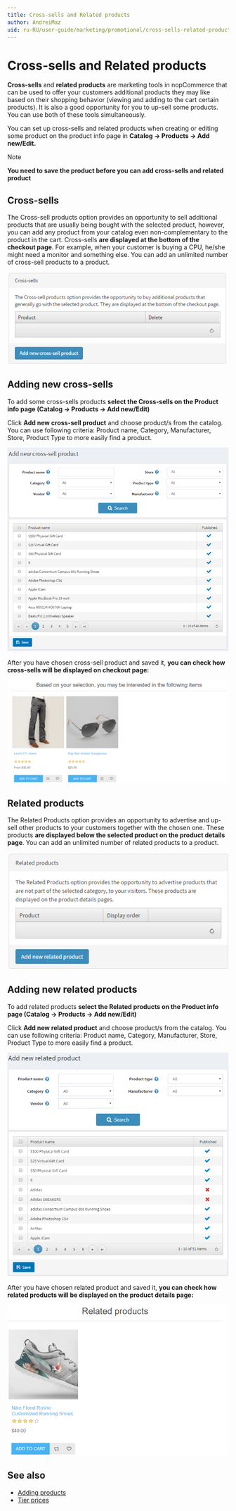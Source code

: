 ```yaml
---
title: Cross-sells and Related products
author: AndreiMaz
uid: ru-RU/user-guide/marketing/promotional/cross-sells-related-products
---
```

# Cross-sells and Related products

**Cross-sells** and **related products** are marketing tools in nopCommerce that can be used to offer your customers additional products they may like based on their shopping behavior (viewing and adding to the cart certain products). It is also a good opportunity for you to up-sell some products. You can use both of these tools simultaneously.

You can set up cross-sells and related products when creating or editing some product on the product info page in **Catalog → Products → Add new/Edit.**

> [!NOTE]
> **You need to save the product before you can add cross-sells and related product**

## Cross-sells

The Cross-sell products option provides an opportunity to sell additional products that are usually being bought with the selected product, however, you can add any product from your catalog even non-complementary to the product in the cart.  Cross-sells **are displayed at the bottom of the checkout page**. For example, when your customer is buying a CPU, he/she might need a monitor and something else. You can add an unlimited number of cross-sell products to a product.

![Cross_sells](_static/cross-sells-related-products/Cross-sells.png)

## Adding new cross-sells

To add some cross-sells products **select the Cross-sells on the Product info page (Catalog → Products → Add new/Edit)**

Click **Add new cross-sell product** and choose product/s from the catalog. You can use following criteria: Product name, Category, Manufacturer, Store, Product Type to more easily find a product.

![Adding_new_cross_sells](_static/cross-sells-related-products/add-new-cross-sells.png)

After you have chosen cross-sell product and saved it, **you can check how cross-sells will be displayed on checkout page:**

![Cross-sells_on_checkout](_static/cross-sells-related-products/Cross-sells_on_checkout.png)

## Related products

The Related Products option provides an opportunity to advertise and up-sell other products to your customers together with the chosen one. These products **are displayed below the selected product on the product details page**. You can add an unlimited number of related products to a product.

![Related_products](_static/cross-sells-related-products/Related.png)

## Adding new related products

To add related products **select the Related products on the Product info page (Catalog → Products → Add new/Edit)**

Click **Add new related product** and choose product/s from the catalog. You can use following criteria: Product name, Category, Manufacturer, Store, Product Type to more easily find a product.

![Adding-new-related-product](_static/cross-sells-related-products/adiing-new-related.png)

After you have chosen related product and saved it, **you can check how related products will be displayed on the product details page:**

![related-products-on-the-product-details-page](_static/cross-sells-related-products/rel-product-on-the-prod-det-page.png)

## See also

- [Adding products](xref:ru-RU/user-guide/running/product-management/products/adding-products/index)
- [Tier prices](xref:ru-RU/user-guide/marketing/promotional/tier-prices)

